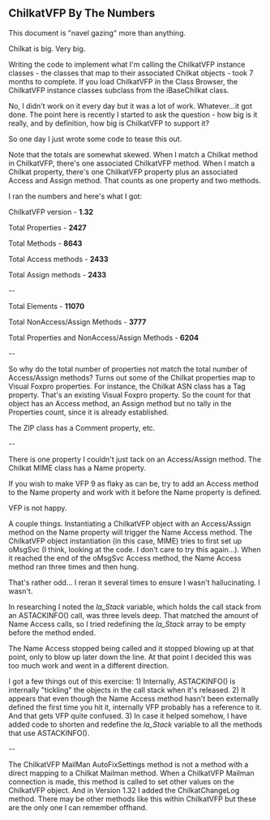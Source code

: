 ## ChilkatVFP By The Numbers

This document is "navel gazing" more than anything. 

Chilkat is big. Very big. 

Writing the code to implement what I'm calling the ChilkatVFP instance classes - the classes that map to their associated Chilkat objects - took 7 months to complete. If you load ChilkatVFP in the Class Browser, the ChilkatVFP instance classes subclass from the iBaseChilkat class.

No, I didn't work on it every day but it was a lot of work. Whatever...it got done. The point here is recently I started to ask the question - how big is it really, and by definition, how big is ChilkatVFP to support it?

So one day I just wrote some code to tease this out.

Note that the totals are somewhat skewed. When I match a Chilkat method in ChilkatVFP, there's one associated ChilkatVFP method. When I match a Chilkat property, there's one ChilkatVFP property plus an associated Access and Assign method. That counts as one property and two methods. 

I ran the numbers and here's what I got:

ChilkatVFP version - **1.32**

Total Properties - **2427**

Total Methods - **8643**

Total Access methods - **2433**

Total Assign methods - **2433**

--

Total Elements - **11070**

Total NonAccess/Assign Methods - **3777**

Total Properties and NonAccess/Assign Methods - **6204**

--

So why do the total number of properties not match the total number of Access/Assign methods? Turns out some of the Chilkat properties map to Visual Foxpro properties. For instance, the Chilkat ASN class has a Tag property. That's an existing Visual Foxpro property. So the count for that object has an Access method, an Assign method but no tally in the Properties count, since it is already established.

The ZIP class has a Comment property, etc.

-- 

There is one property I couldn't just tack on an Access/Assign method. The Chilkat MIME class has a Name property. 

If you wish to make VFP 9 as flaky as can be, try to add an Access method to the Name property and work with it before the Name property is defined.

VFP is not happy. 

A couple things. Instantiating a ChilkatVFP object with an Access/Assign method on the Name property will trigger the Name Access method. The ChilkatVFP object instantiation (in this case, MIME) tries to first set up oMsgSvc (I think, looking at the code. I don't care to try this again...). When it reached the end of the oMsgSvc Access method, the Name Access method ran three times and then hung. 

That's rather odd... I reran it several times to ensure I wasn't hallucinating. I wasn't.

In researching I noted the *la_Stack* variable, which holds the call stack from an ASTACKINFO() call, was three levels deep. That matched the amount of Name Access calls, so I tried redefining the *la_Stack* array to be empty before the method ended.

The Name Access stopped being called and it stopped blowing up at that point, only to blow up later down the line. At that point I decided this was too much work and went in a different direction.

I got a few things out of this exercise: 1) Internally, ASTACKINFO() is internally "tickling" the objects in the call stack when it's released. 2) It appears that even though the Name Access method hasn't been externally defined the first time you hit it, internally VFP probably has a reference to it. And that gets VFP quite confused. 3) In case it helped somehow, I have added code to shorten and redefine the *la_Stack* variable to all the methods that use ASTACKINFO().

--

The ChilkatVFP MailMan AutoFixSettings method is not a method with a direct mapping to a Chilkat Mailman method. When a ChilkatVFP Mailman connection is made, this method is called to set other values on the ChilkatVFP object. And in Version 1.32 I added the ChilkatChangeLog method. There may be other methods like this within ChilkatVFP but these are the only one I can remember offhand.